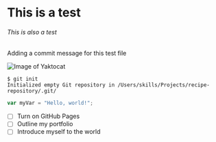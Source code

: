 # This is a test
###### This is also a test

Adding a commit message for this test file

![Image of Yaktocat](https://octodex.github.com/images/yaktocat.png)

```
$ git init
Initialized empty Git repository in /Users/skills/Projects/recipe-repository/.git/
```

``` javascript
var myVar = "Hello, world!";
```
- [ ] Turn on GitHub Pages
- [ ] Outline my portfolio
- [ ] Introduce myself to the world
